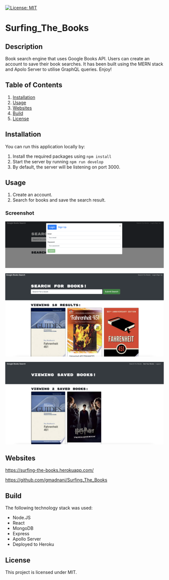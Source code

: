 [![License: MIT](https://img.shields.io/badge/License-MIT-yellow.svg)](https://opensource.org/licenses/MIT)

# Surfing_The_Books

## Description

Book search engine that uses Google Books API. Users can create an account to save their book searches.
It has been built using the MERN stack and Apolo Server to utilise GraphQL queries. Enjoy!


## Table of Contents

1. [Installation](#installation)
2. [Usage](#usage)
3. [Websites](#websites)
4. [Build](#build)
5. [License](#license)

## Installation

You can run this application locally by:

1. Install the required packages using `npm install`
2. Start the server by running `npm run develop`
3. By default, the server will be listening on port 3000.

## Usage

1. Create an account.
2. Search for books and save the search result.

### Screenshot

![Login screenshot of the application](login.png)

![Search Books screenshot of the application](searchbooks.png)

![Saved Books screenshot of the application](savedbooks.png)

## Websites

https://surfing-the-books.herokuapp.com/

https://github.com/gmadnani/Surfing_The_Books

## Build

The following technology stack was used:

- Node.JS
- React
- MongoDB
- Express
- Apollo Server
- Deployed to Heroku

## License

This project is licensed under MIT.
